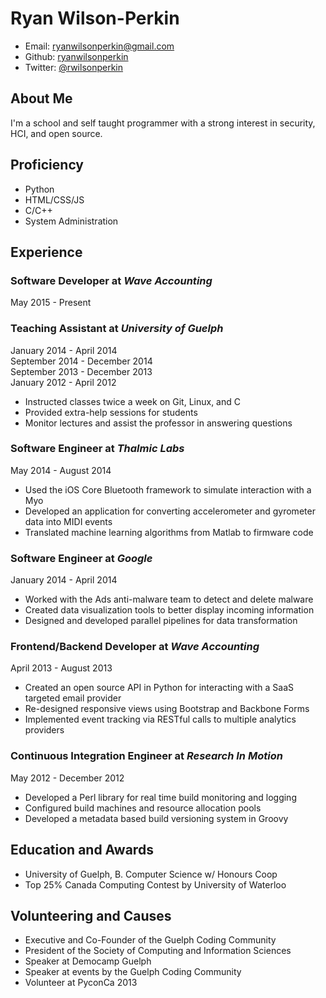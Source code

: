 Ryan Wilson-Perkin
==================

* Email: ryanwilsonperkin@gmail.com
* Github: [ryanwilsonperkin](https://github.com/ryanwilsonperkin)
* Twitter: [\@rwilsonperkin](http://twitter.com/rwilsonperkin)

About Me
--------
I'm a school and self taught programmer with a strong interest in security, HCI, and open source.

Proficiency
-----------
* Python
* HTML/CSS/JS
* C/C++
* System Administration

Experience
----------
### **Software Developer** at *Wave Accounting*
May 2015 - Present

### **Teaching Assistant** at *University of Guelph*
January 2014 - April 2014  
September 2014 - December 2014  
September 2013 - December 2013  
January 2012 - April 2012  

* Instructed classes twice a week on Git, Linux, and C
* Provided extra-help sessions for students
* Monitor lectures and assist the professor in answering questions

### **Software Engineer** at *Thalmic Labs*
May 2014 - August 2014

* Used the iOS Core Bluetooth framework to simulate interaction with a Myo
* Developed an application for converting accelerometer and gyrometer data into MIDI events
* Translated machine learning algorithms from Matlab to firmware code

### **Software Engineer** at *Google*
January 2014 - April 2014

* Worked with the Ads anti-malware team to detect and delete malware
* Created data visualization tools to better display incoming information
* Designed and developed parallel pipelines for data transformation

### **Frontend/Backend Developer** at *Wave Accounting*
April 2013 - August 2013

* Created an open source API in Python for interacting with a SaaS targeted email provider
* Re-designed responsive views using Bootstrap and Backbone Forms
* Implemented event tracking via RESTful calls to multiple analytics providers

### **Continuous Integration Engineer** at *Research In Motion*
May 2012 - December 2012

* Developed a Perl library for real time build monitoring and logging
* Configured build machines and resource allocation pools
* Developed a metadata based build versioning system in Groovy

Education and Awards
--------------------
* University of Guelph, B. Computer Science w/ Honours Coop
* Top 25% Canada Computing Contest by University of Waterloo

Volunteering and Causes
-----------------------
* Executive and Co-Founder of the Guelph Coding Community
* President of the Society of Computing and Information Sciences
* Speaker at Democamp Guelph
* Speaker at events by the Guelph Coding Community
* Volunteer at PyconCa 2013
